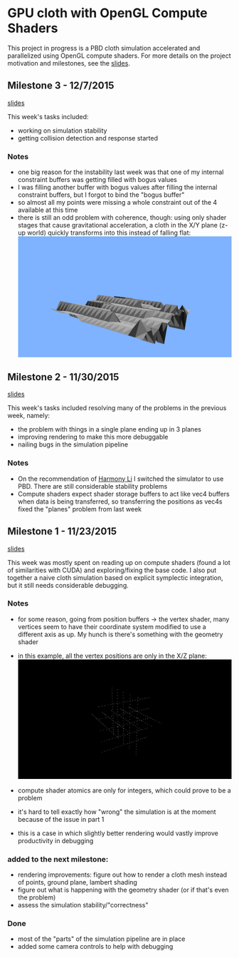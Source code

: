 # GPU cloth with OpenGL Compute Shaders

This project in progress is a PBD cloth simulation accelerated and parallelized using OpenGL compute shaders. For more details on the project motivation and milestones, see the [slides](https://docs.google.com/presentation/d/1t7K-MafQH_8fw7R2KPMy-iOtFBdPRJSsHp4oSA9XR0c/edit?usp=sharing).

## Milestone 3 - 12/7/2015
[slides](https://docs.google.com/presentation/d/1OpCrZfxQcJsMGToeXmzwc1cdoZwTzvEy3AgFFTF1_hQ/edit?usp=sharing)

This week's tasks included:
- working on simulation stability
- getting collision detection and response started

### Notes
- one big reason for the instability last week was that one of my internal constraint buffers was getting filled with bogus values
- I was filling another buffer with bogus values after filling the internal constraint buffers, but I forgot to bind the "bogus buffer"
- so almost all my points were missing a whole constraint out of the 4 available at this time
- there is still an odd problem with coherence, though: using only shader stages that cause gravitational acceleration, a cloth in the X/Y plane (z-up world) quickly transforms into this instead of falling flat:
![](images/incoherent_cloth.png)

## Milestone 2 - 11/30/2015
[slides](https://docs.google.com/presentation/d/1S4NgARMeADFadHxYxQ_WwaJtJeHCqSJZSSER5r8drzc/edit?usp=sharing)

This week's tasks included resolving many of the problems in the previous week, namely:
- the problem with things in a single plane ending up in 3 planes
- improving rendering to make this more debuggable
- nailing bugs in the simulation pipeline

### Notes
- On the recommendation of [Harmony Li](https://github.com/harmoli) I switched the simulator to use PBD. There are still considerable stability problems
- Compute shaders expect shader storage buffers to act like vec4 buffers when data is being transferred, so transferring the positions as vec4s fixed the "planes" problem from last week

## Milestone 1 - 11/23/2015
[slides](https://docs.google.com/presentation/d/1CzXv1JUJpYXYMGLLSd8CTBg-UIMnl0YaXnWc5PCvoLs/edit?usp=sharing)

This week was mostly spent on reading up on compute shaders (found a lot of similarities with CUDA) and exploring/fixing the base code. I also put together a naive cloth simulation based on explicit symplectic integration, but it still needs considerable debugging.

### Notes
- for some reason, going from position buffers -> the vertex shader, many vertices seem to have their coordinate system modified to use a different axis as up. My hunch is there's something with the geometry shader
- in this example, all the vertex positions are only in the X/Z plane:
![](images/milestone_1_geometry_shader_bug.png)

- compute shader atomics are only for integers, which could prove to be a problem
- it's hard to tell exactly how "wrong" the simulation is at the moment because of the issue in part 1
- this is a case in which slightly better rendering would vastly improve productivity in debugging

### added to the next milestone:
- rendering improvements: figure out how to render a cloth mesh instead of points, ground plane, lambert shading
- figure out what is happening with the geometry shader (or if that's even the problem)
- assess the simulation stability/"correctness"

### Done
- most of the "parts" of the simulation pipeline are in place
- added some camera controls to help with debugging